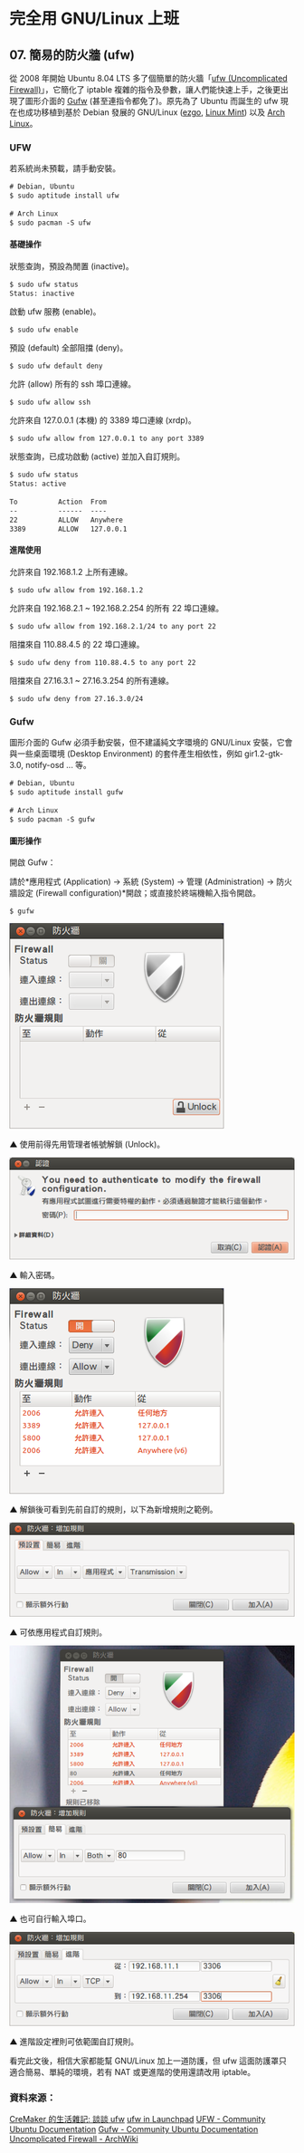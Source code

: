 # 完全用 GNU/Linux 上班

## 07. 簡易的防火牆 (ufw)

從 2008 年開始 Ubuntu 8.04 LTS 多了個簡單的防火牆「[ufw (Uncomplicated Firewall)](http://en.wikipedia.org/wiki/Uncomplicated_Firewall)」，它簡化了 iptable 複雜的指令及參數，讓人們能快速上手，之後更出現了圖形介面的 [Gufw](http://gufw.org/) (甚至連指令都免了)。原先為了 Ubuntu 而誕生的 ufw 現在也成功移植到基於 Debian 發展的 GNU/Linux ([ezgo](http://ezgo.westart.tw/ezgoX/), [Linux Mint](http://www.linuxmint.com/)) 以及 [Arch Linux](http://archlinux.tw/)。

###  UFW

若系統尚未預載，請手動安裝。

	# Debian, Ubuntu
	$ sudo aptitude install ufw 

	# Arch Linux
	$ sudo pacman -S ufw

####  基礎操作

狀態查詢，預設為閒置 (inactive)。

	$ sudo ufw status
	Status: inactive

啟動 ufw 服務 (enable)。

	$ sudo ufw enable

預設 (default) 全部阻擋 (deny)。

	$ sudo ufw default deny

允許 (allow) 所有的 ssh 埠口連線。

	$ sudo ufw allow ssh

允許來自 127.0.0.1 (本機) 的 3389 埠口連線 (xrdp)。

	$ sudo ufw allow from 127.0.0.1 to any port 3389

狀態查詢，已成功啟動 (active) 並加入自訂規則。

	$ sudo ufw status
	Status: active
	
	To			Action	From
	--			------	----
	22			ALLOW 	Anywhere
	3389		ALLOW 	127.0.0.1

#### 進階使用

允許來自 192.168.1.2 上所有連線。 

	$ sudo ufw allow from 192.168.1.2

允許來自 192.168.2.1 ~ 192.168.2.254 的所有 22 埠口連線。 

	$ sudo ufw allow from 192.168.2.1/24 to any port 22

阻擋來自 110.88.4.5 的 22 埠口連線。 

	$ sudo ufw deny from 110.88.4.5 to any port 22

阻擋來自 27.16.3.1 ~ 27.16.3.254 的所有連線。 

	$ sudo ufw deny from 27.16.3.0/24

### Gufw

圖形介面的 Gufw 必須手動安裝，但不建議純文字環境的 GNU/Linux 安裝，它會與一些桌面環境 (Desktop Environment) 的套件產生相依性，例如 gir1.2-gtk-3.0, notify-osd ... 等。

	# Debian, Ubuntu
	$ sudo aptitude install gufw 

	# Arch Linux
	$ sudo pacman -S gufw

####  圖形操作

開啟 Gufw：

請於*應用程式 (Application) -> 系統 (System) -> 管理 (Administration) -> 防火牆設定 (Firewall configuration)*開啟；或直接於終端機輸入指令開啟。

	$ gufw

![2013-09-24-gufw-01.png](imgs/2013-09-24-gufw-01.png "2013-09-24-gufw-01.png")

▲ 使用前得先用管理者帳號解鎖 (Unlock)。

![2013-09-24-gufw-02.png](imgs/2013-09-24-gufw-02.png "2013-09-24-gufw-02.png")

▲ 輸入密碼。

![2013-09-24-gufw-03.png](imgs/2013-09-24-gufw-03.png "2013-09-24-gufw-03.png")

▲ 解鎖後可看到先前自訂的規則，以下為新增規則之範例。

![2013-09-24-gufw-04.png](imgs/2013-09-24-gufw-04.png "2013-09-24-gufw-04.png")

▲ 可依應用程式自訂規則。

![2013-09-24-gufw-05.png](imgs/2013-09-24-gufw-05.png "2013-09-24-gufw-05.png")

▲ 也可自行輸入埠口。

![2013-09-24-gufw-06.png](imgs/2013-09-24-gufw-06.png "2013-09-24-gufw-06.png")

▲ 進階設定裡則可依範圍自訂規則。

看完此文後，相信大家都能幫 GNU/Linux 加上一道防護，但 ufw 這面防護罩只適合簡易、單純的環境，若有 NAT 或更進階的使用還請改用 iptable。

### 資料來源：
	
[CreMaker 的生活雜記: 談談 ufw](http://cm-life.blogspot.tw/2008/05/ufw.html)
[ufw in Launchpad](https://launchpad.net/ufw)
[UFW - Community Ubuntu Documentation](https://help.ubuntu.com/community/UFW#Allow_Access)
[Gufw - Community Ubuntu Documentation](https://help.ubuntu.com/community/Gufw)
[Uncomplicated Firewall - ArchWiki](https://wiki.archlinux.org/index.php/Uncomplicated_Firewall)

